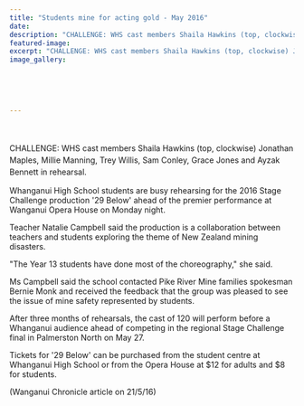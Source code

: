 ```yaml
---
title: "Students mine for acting gold - May 2016"
date: 
description: "CHALLENGE: WHS cast members Shaila Hawkins (top, clockwise) Jonathan Maples, Millie Manning, Trey Willis, Sam Conley, Grace Jones and Ayzak Bennett in rehearsal for the 2016 Stage Challenge..."
featured-image: 
excerpt: "CHALLENGE: WHS cast members Shaila Hawkins (top, clockwise) Jonathan Maples, Millie Manning, Trey Willis, Sam Conley, Grace Jones and Ayzak Bennett in rehearsal for the 2016 Stage Challenge..."
image_gallery:
	
	
	
	
	
---
```


<p><span style="line-height: 1.5;"><br /></span></p>
<p><span style="line-height: 1.5;">CHALLENGE: WHS cast members Shaila Hawkins (top, clockwise) Jonathan Maples, Millie Manning, Trey Willis, Sam Conley, Grace Jones and Ayzak Bennett in rehearsal.</span></p>
<p>Whanganui High School students are busy rehearsing for the 2016 Stage Challenge production '29 Below' ahead of the premier performance at Wanganui Opera House on Monday night.</p>
<p>Teacher Natalie Campbell said the production is a collaboration between teachers and students exploring the theme of New Zealand mining disasters.</p>
<p>"The Year 13 students have done most of the choreography," she said.</p>
<p>Ms Campbell said the school contacted Pike River Mine families spokesman Bernie Monk and received the feedback that the group was pleased to see the issue of mine safety represented by students.</p>
<p>After three months of rehearsals, the cast of 120 will perform before a Whanganui audience ahead of competing in the regional Stage Challenge final in Palmerston North on May 27.</p>
<p>Tickets for '29 Below' can be purchased from the student centre at Whanganui High School or from the Opera House at $12 for adults and $8 for students.</p>
<p>(Wanganui Chronicle article on 21/5/16)</p>
<p>&nbsp;</p>

